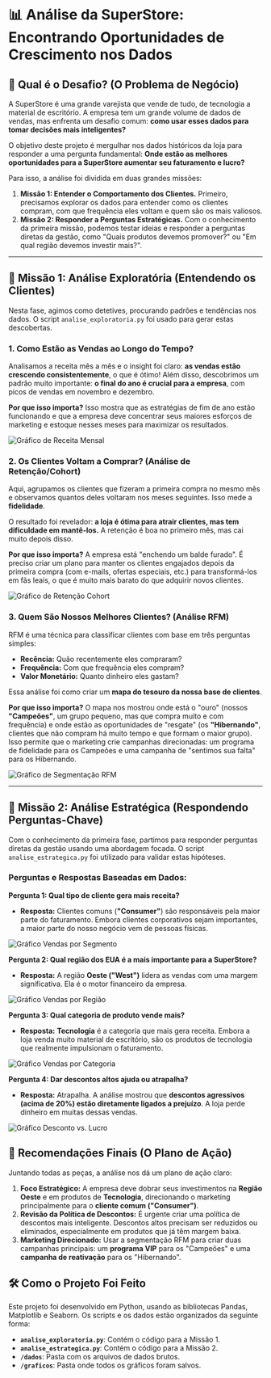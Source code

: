 # 📊 Análise da SuperStore: Encontrando Oportunidades de Crescimento nos Dados

## 📄 Qual é o Desafio? (O Problema de Negócio)

A SuperStore é uma grande varejista que vende de tudo, de tecnologia a material de escritório. A empresa tem um grande volume de dados de vendas, mas enfrenta um desafio comum: **como usar esses dados para tomar decisões mais inteligentes?**

O objetivo deste projeto é mergulhar nos dados históricos da loja para responder a uma pergunta fundamental: **Onde estão as melhores oportunidades para a SuperStore aumentar seu faturamento e lucro?**

Para isso, a análise foi dividida em duas grandes missões:

1.  **Missão 1: Entender o Comportamento dos Clientes.** Primeiro, precisamos explorar os dados para entender como os clientes compram, com que frequência eles voltam e quem são os mais valiosos.
2.  **Missão 2: Responder a Perguntas Estratégicas.** Com o conhecimento da primeira missão, podemos testar ideias e responder a perguntas diretas da gestão, como "Quais produtos devemos promover?" ou "Em qual região devemos investir mais?".

---

## 🔬 Missão 1: Análise Exploratória (Entendendo os Clientes)

Nesta fase, agimos como detetives, procurando padrões e tendências nos dados. O script `analise_exploratoria.py` foi usado para gerar estas descobertas.

### 1. Como Estão as Vendas ao Longo do Tempo?

Analisamos a receita mês a mês e o insight foi claro: **as vendas estão crescendo consistentemente**, o que é ótimo! Além disso, descobrimos um padrão muito importante: **o final do ano é crucial para a empresa**, com picos de vendas em novembro e dezembro.

**Por que isso importa?** Isso mostra que as estratégias de fim de ano estão funcionando e que a empresa deve concentrar seus maiores esforços de marketing e estoque nesses meses para maximizar os resultados.

![Gráfico de Receita Mensal](graficos/grafico_receita_mensal_aprimorado.png)

### 2. Os Clientes Voltam a Comprar? (Análise de Retenção/Cohort)

Aqui, agrupamos os clientes que fizeram a primeira compra no mesmo mês e observamos quantos deles voltaram nos meses seguintes. Isso mede a **fidelidade**.

O resultado foi revelador: **a loja é ótima para atrair clientes, mas tem dificuldade em mantê-los.** A retenção é boa no primeiro mês, mas cai muito depois disso.

**Por que isso importa?** A empresa está "enchendo um balde furado". É preciso criar um plano para manter os clientes engajados depois da primeira compra (com e-mails, ofertas especiais, etc.) para transformá-los em fãs leais, o que é muito mais barato do que adquirir novos clientes.

![Gráfico de Retenção Cohort](graficos/grafico_cohort_retencao_aprimorado.png)

### 3. Quem São Nossos Melhores Clientes? (Análise RFM)

RFM é uma técnica para classificar clientes com base em três perguntas simples:
* **Recência:** Quão recentemente eles compraram?
* **Frequência:** Com que frequência eles compram?
* **Valor Monetário:** Quanto dinheiro eles gastam?

Essa análise foi como criar um **mapa do tesouro da nossa base de clientes**.

**Por que isso importa?** O mapa nos mostrou onde está o "ouro" (nossos **"Campeões"**, um grupo pequeno, mas que compra muito e com frequência) e onde estão as oportunidades de "resgate" (os **"Hibernando"**, clientes que não compram há muito tempo e que formam o maior grupo). Isso permite que o marketing crie campanhas direcionadas: um programa de fidelidade para os Campeões e uma campanha de "sentimos sua falta" para os Hibernando.

![Gráfico de Segmentação RFM](graficos/grafico_rfm_segmentos_aprimorado.png)

---

## 🎯 Missão 2: Análise Estratégica (Respondendo Perguntas-Chave)

Com o conhecimento da primeira fase, partimos para responder perguntas diretas da gestão usando uma abordagem focada. O script `analise_estrategica.py` foi utilizado para validar estas hipóteses.

### Perguntas e Respostas Baseadas em Dados:

**Pergunta 1: Qual tipo de cliente gera mais receita?**
* **Resposta:** Clientes comuns (**"Consumer"**) são responsáveis pela maior parte do faturamento. Embora clientes corporativos sejam importantes, a maior parte do nosso negócio vem de pessoas físicas.

![Gráfico Vendas por Segmento](graficos/h1_vendas_por_segmento.png)

**Pergunta 2: Qual região dos EUA é a mais importante para a SuperStore?**
* **Resposta:** A região **Oeste ("West")** lidera as vendas com uma margem significativa. Ela é o motor financeiro da empresa.

![Gráfico Vendas por Região](graficos/h2_vendas_por_regiao.png)

**Pergunta 3: Qual categoria de produto vende mais?**
* **Resposta:** **Tecnologia** é a categoria que mais gera receita. Embora a loja venda muito material de escritório, são os produtos de tecnologia que realmente impulsionam o faturamento.

![Gráfico Vendas por Categoria](graficos/h3_vendas_por_categoria.png)

**Pergunta 4: Dar descontos altos ajuda ou atrapalha?**
* **Resposta:** Atrapalha. A análise mostrou que **descontos agressivos (acima de 20%) estão diretamente ligados a prejuízo**. A loja perde dinheiro em muitas dessas vendas.

![Gráfico Desconto vs. Lucro](graficos/h4_desconto_vs_lucro.png)

## 🚀 Recomendações Finais (O Plano de Ação)

Juntando todas as peças, a análise nos dá um plano de ação claro:

1.  **Foco Estratégico:** A empresa deve dobrar seus investimentos na **Região Oeste** e em produtos de **Tecnologia**, direcionando o marketing principalmente para o **cliente comum ("Consumer")**.
2.  **Revisão da Política de Descontos:** É urgente criar uma política de descontos mais inteligente. Descontos altos precisam ser reduzidos ou eliminados, especialmente em produtos que já têm margem baixa.
3.  **Marketing Direcionado:** Usar a segmentação RFM para criar duas campanhas principais: um **programa VIP** para os "Campeões" e uma **campanha de reativação** para os "Hibernando".

## 🛠️ Como o Projeto Foi Feito

Este projeto foi desenvolvido em Python, usando as bibliotecas Pandas, Matplotlib e Seaborn. Os scripts e os dados estão organizados da seguinte forma:
* **`analise_exploratoria.py`**: Contém o código para a Missão 1.
* **`analise_estrategica.py`**: Contém o código para a Missão 2.
* **`/dados`**: Pasta com os arquivos de dados brutos.
* **`/graficos`**: Pasta onde todos os gráficos foram salvos.
